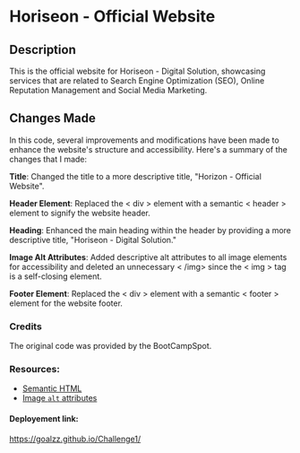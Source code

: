 # Horiseon - Official Website


## Description 

This is the official website for Horiseon - Digital Solution, showcasing services that are related to Search Engine Optimization (SEO), Online Reputation Management and Social Media Marketing.


## Changes Made

In this code, several improvements and modifications have been made to enhance the website's structure and accessibility. Here's a summary of the changes that I made:

**Title**: Changed the title to a more descriptive title, "Horizon - Official Website".

**Header Element**: Replaced the < div > element with a semantic < header > element to signify the website header.

**Heading**: Enhanced the main heading within the header by providing a more descriptive title, "Horiseon - Digital Solution."

**Image Alt Attributes**: Added descriptive alt attributes to all image elements for accessibility and deleted an unnecessary < /img> since the < img > tag is a self-closing element. 

**Footer Element**: Replaced the < div > element with a semantic < footer > element for the website footer.


### Credits

The original code was provided by the BootCampSpot.


### Resources:

* [Semantic HTML](https://www.w3schools.com/html/html5_semantic_elements.asp)
* [Image `alt` attributes](https://www.w3schools.com/tags/att_img_alt.asp)

#### Deployement link:
https://goalzz.github.io/Challenge1/ 

